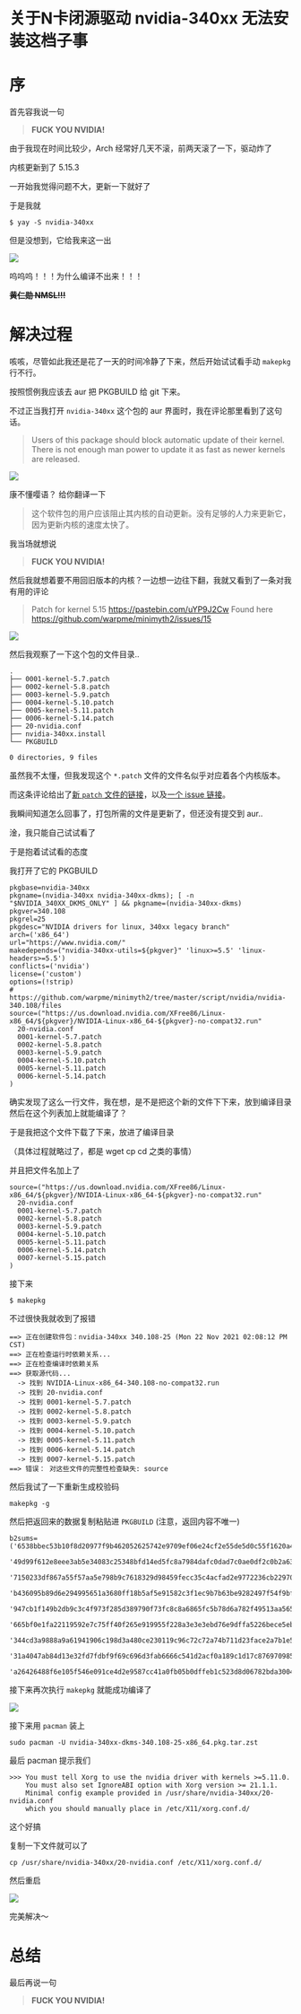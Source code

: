 # 关于N卡闭源驱动 nvidia-340xx 无法安装这档子事


# 序

首先容我说一句

> **FUCK YOU NVIDIA!**

由于我现在时间比较少，Arch 经常好几天不滚，前两天滚了一下，驱动炸了

内核更新到了 5.15.3 

一开始我觉得问题不大，更新一下就好了

于是我就

```
$ yay -S nvidia-340xx
```

但是没想到，它给我来这一出

![](/img/fucknvidia1.jpg)

呜呜呜！！！为什么编译不出来！！！

**~~黄仁勋 NMSL!!!~~**


# 解决过程

咳咳，尽管如此我还是花了一天的时间冷静了下来，然后开始试试看手动 `makepkg` 行不行。

按照惯例我应该去 aur 把 PKGBUILD 给 git 下来。

不过正当我打开 `nvidia-340xx` 这个包的 aur 界面时，我在评论那里看到了这句话。
> Users of this package should block automatic update of their kernel. There is not enough man power to update it as fast as newer kernels are released.

![](/img/fucknvidia2.png)

康不懂嘤语？ 给你翻译一下

> 这个软件包的用户应该阻止其内核的自动更新。没有足够的人力来更新它，因为更新内核的速度太快了。

我当场就想说

> **FUCK YOU NVIDIA!**

然后我就想着要不用回旧版本的内核？一边想一边往下翻，我就又看到了一条对我有用的评论

> Patch for kernel 5.15 https://pastebin.com/uYP9J2Cw Found here https://github.com/warpme/minimyth2/issues/15

![](/img/2021-11-22-13-58-14屏幕截图.png)

然后我观察了一下这个包的文件目录..

```
.
├── 0001-kernel-5.7.patch
├── 0002-kernel-5.8.patch
├── 0003-kernel-5.9.patch
├── 0004-kernel-5.10.patch
├── 0005-kernel-5.11.patch
├── 0006-kernel-5.14.patch
├── 20-nvidia.conf
├── nvidia-340xx.install
└── PKGBUILD

0 directories, 9 files
```

虽然我不太懂，但我发现这个 `*.patch` 文件的文件名似乎对应着各个内核版本。

而这条评论给出了[新 `patch` 文件的链接](https://pastebin.com/uYP9J2Cw)，以及[一个 issue 链接](https://github.com/warpme/minimyth2/issues/15)。

我瞬间知道怎么回事了，打包所需的文件是更新了，但还没有提交到 aur..

淦，我只能自己试试看了

于是抱着试试看的态度

我打开了它的 PKGBUILD

```
pkgbase=nvidia-340xx
pkgname=(nvidia-340xx nvidia-340xx-dkms); [ -n "$NVIDIA_340XX_DKMS_ONLY" ] && pkgname=(nvidia-340xx-dkms)
pkgver=340.108
pkgrel=25
pkgdesc="NVIDIA drivers for linux, 340xx legacy branch"
arch=('x86_64')
url="https://www.nvidia.com/"
makedepends=("nvidia-340xx-utils=${pkgver}" 'linux>=5.5' 'linux-headers>=5.5')
conflicts=('nvidia')
license=('custom')
options=(!strip)
# https://github.com/warpme/minimyth2/tree/master/script/nvidia/nvidia-340.108/files
source=("https://us.download.nvidia.com/XFree86/Linux-x86_64/${pkgver}/NVIDIA-Linux-x86_64-${pkgver}-no-compat32.run"
  20-nvidia.conf
  0001-kernel-5.7.patch
  0002-kernel-5.8.patch
  0003-kernel-5.9.patch
  0004-kernel-5.10.patch
  0005-kernel-5.11.patch
  0006-kernel-5.14.patch
)
```

确实发现了这么一行文件，我在想，是不是把这个新的文件下下来，放到编译目录然后在这个列表加上就能编译了？

于是我把这个文件下载了下来，放进了编译目录

（具体过程就略过了，都是 wget cp cd 之类的事情）

并且把文件名加上了

```
source=("https://us.download.nvidia.com/XFree86/Linux-x86_64/${pkgver}/NVIDIA-Linux-x86_64-${pkgver}-no-compat32.run"
  20-nvidia.conf
  0001-kernel-5.7.patch
  0002-kernel-5.8.patch
  0003-kernel-5.9.patch
  0004-kernel-5.10.patch
  0005-kernel-5.11.patch
  0006-kernel-5.14.patch
  0007-kernel-5.15.patch
)
```

接下来

```
$ makepkg
```

不过很快我就收到了报错

```
==> 正在创建软件包：nvidia-340xx 340.108-25 (Mon 22 Nov 2021 02:08:12 PM CST)
==> 正在检查运行时依赖关系...
==> 正在检查编译时依赖关系
==> 获取源代码...
  -> 找到 NVIDIA-Linux-x86_64-340.108-no-compat32.run
  -> 找到 20-nvidia.conf
  -> 找到 0001-kernel-5.7.patch
  -> 找到 0002-kernel-5.8.patch
  -> 找到 0003-kernel-5.9.patch
  -> 找到 0004-kernel-5.10.patch
  -> 找到 0005-kernel-5.11.patch
  -> 找到 0006-kernel-5.14.patch
  -> 找到 0007-kernel-5.15.patch
==> 错误： 对这些文件的完整性检查缺失: source

```

然后我试了一下重新生成校验码

```
makepkg -g
```

然后把返回来的数据复制粘贴进 `PKGBUILD` (注意，返回内容不唯一)

```
b2sums=('6538bbec53b10f8d20977f9b462052625742e9709ef06e24cf2e55de5d0c55f1620a4bb21396cfd89ebc54c32f921ea17e3e47eaa95abcbc24ecbd144fb89028'
        '49d99f612e8eee3ab5e34083c25348bfd14ed5fc8a7984dafc0dad7c0ae0df2c0b2a63a1bb993da440eb0a60293d7c753ca3889bd2f51991b8ddc51bce2fe4a8'
        '7150233df867a55f57aa5e798b9c7618329d98459fecc35c4acfad2e9772236cb229703c4fa072381c509279d0588173d65f46297231f4d3bfc65a1ef52e65b1'
        'b436095b89d6e294995651a3680ff18b5af5e91582c3f1ec9b7b63be9282497f54f9bf9be3997a5af30eec9b8548f25ec5235d969ac00a667a9cddece63d8896'
        '947cb1f149b2db9c3c4f973f285d389790f73fc8c8a6865fc5b78d6a782f49513aa565de5c82a81c07515f1164e0e222d26c8212a14cf016e387bcc523e3fcb1'
        '665bf0e1fa22119592e7c75ff40f265e919955f228a3e3e3ebd76e9dffa5226bece5eb032922eb2c009572b31b28e80cd89656f5d0a4ad592277edd98967e68f'
        '344cd3a9888a9a61941906c198d3a480ce230119c96c72c72a74b711d23face2a7b1e53b9b4639465809b84762cdc53f38210e740318866705241bc4216e4f35'
        '31a4047ab84d13e32fd7fdbf9f69c696d3fab6666c541d2acf0a189c1d17c876970985167fd389a4adc0f786021172bdec1aa6d690736e3cf9fcd8ceabe5fd32'
        'a26426488f6e105f546e091ce4d2e9587cc41a0fb05b0dffeb1c523d8d06782bda3004352655c9c019224091f7bc7903939e53ede73f64553f14be8e8a47793a')
```


接下来再次执行 `makepkg` 就能成功编译了

![](/img/screenshot-2021-nov-22.png)

接下来用 `pacman` 装上

```
sudo pacman -U nvidia-340xx-dkms-340.108-25-x86_64.pkg.tar.zst
```

最后 pacman 提示我们

```
>>> You must tell Xorg to use the nvidia driver with kernels >=5.11.0.
    You must also set IgnoreABI option with Xorg version >= 21.1.1.
    Minimal config example provided in /usr/share/nvidia-340xx/20-nvidia.conf
    which you should manually place in /etc/X11/xorg.conf.d/
```

这个好搞

复制一下文件就可以了
```
cp /usr/share/nvidia-340xx/20-nvidia.conf /etc/X11/xorg.conf.d/
```

然后重启

![](/img/image_2021-11-22_14-17-46.png)

完美解决～


# 总结
最后再说一句

> **FUCK YOU NVIDIA!**
